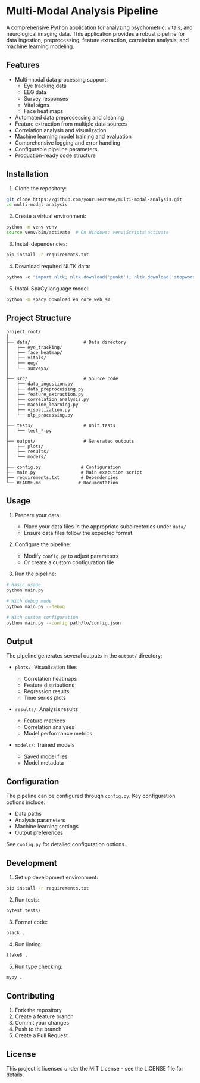 # Multi-Modal Analysis Pipeline

A comprehensive Python application for analyzing psychometric, vitals, and neurological imaging data. This application provides a robust pipeline for data ingestion, preprocessing, feature extraction, correlation analysis, and machine learning modeling.

## Features

- Multi-modal data processing support:
  - Eye tracking data
  - EEG data
  - Survey responses
  - Vital signs
  - Face heat maps
- Automated data preprocessing and cleaning
- Feature extraction from multiple data sources
- Correlation analysis and visualization
- Machine learning model training and evaluation
- Comprehensive logging and error handling
- Configurable pipeline parameters
- Production-ready code structure

## Installation

1. Clone the repository:
```bash
git clone https://github.com/yourusername/multi-modal-analysis.git
cd multi-modal-analysis
```

2. Create a virtual environment:
```bash
python -m venv venv
source venv/bin/activate  # On Windows: venv\Scripts\activate
```

3. Install dependencies:
```bash
pip install -r requirements.txt
```

4. Download required NLTK data:
```python
python -c "import nltk; nltk.download('punkt'); nltk.download('stopwords'); nltk.download('wordnet')"
```

5. Install SpaCy language model:
```bash
python -m spacy download en_core_web_sm
```

## Project Structure

```
project_root/
│
├── data/                    # Data directory
│   ├── eye_tracking/
│   ├── face_heatmap/
│   ├── vitals/
│   ├── eeg/
│   └── surveys/
│
├── src/                     # Source code
│   ├── data_ingestion.py
│   ├── data_preprocessing.py
│   ├── feature_extraction.py
│   ├── correlation_analysis.py
│   ├── machine_learning.py
│   ├── visualization.py
│   └── nlp_processing.py
│
├── tests/                   # Unit tests
│   └── test_*.py
│
├── output/                  # Generated outputs
│   ├── plots/
│   ├── results/
│   └── models/
│
├── config.py               # Configuration
├── main.py                 # Main execution script
├── requirements.txt        # Dependencies
└── README.md              # Documentation
```

## Usage

1. Prepare your data:
   - Place your data files in the appropriate subdirectories under `data/`
   - Ensure data files follow the expected format

2. Configure the pipeline:
   - Modify `config.py` to adjust parameters
   - Or create a custom configuration file

3. Run the pipeline:
```bash
# Basic usage
python main.py

# With debug mode
python main.py --debug

# With custom configuration
python main.py --config path/to/config.json
```

## Output

The pipeline generates several outputs in the `output/` directory:

- `plots/`: Visualization files
  - Correlation heatmaps
  - Feature distributions
  - Regression results
  - Time series plots

- `results/`: Analysis results
  - Feature matrices
  - Correlation analyses
  - Model performance metrics

- `models/`: Trained models
  - Saved model files
  - Model metadata

## Configuration

The pipeline can be configured through `config.py`. Key configuration options include:

- Data paths
- Analysis parameters
- Machine learning settings
- Output preferences

See `config.py` for detailed configuration options.

## Development

1. Set up development environment:
```bash
pip install -r requirements.txt
```

2. Run tests:
```bash
pytest tests/
```

3. Format code:
```bash
black .
```

4. Run linting:
```bash
flake8 .
```

5. Run type checking:
```bash
mypy .
```

## Contributing

1. Fork the repository
2. Create a feature branch
3. Commit your changes
4. Push to the branch
5. Create a Pull Request

## License

This project is licensed under the MIT License - see the LICENSE file for details.
